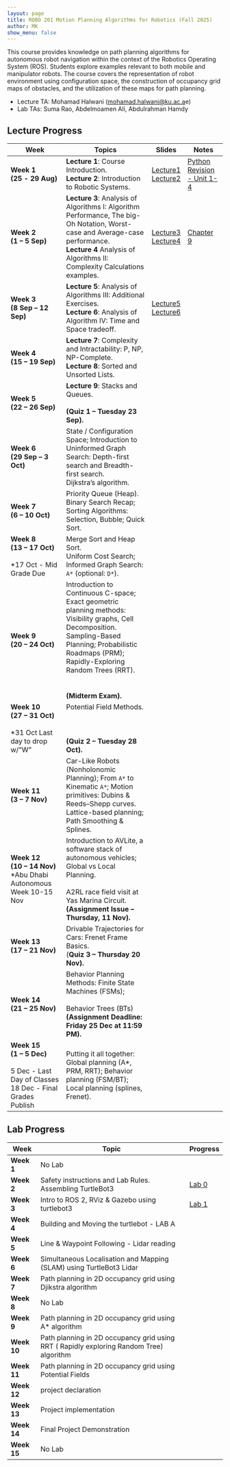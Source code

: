 ```yaml
---
layout: page
title: ROBO 201 Motion Planning Algorithms for Robotics (Fall 2025)
author: MK
show_menu: false
---
```

This course provides knowledge on path planning algorithms for autonomous robot navigation within the context of the Robotics Operating System (ROS). Students explore examples relevant to both mobile and manipulator robots. The course covers the representation of robot environment using configuration space, the construction of occupancy grid maps of obstacles, and the utilization of these maps for path planning.
- Lecture TA:  Mohamad Halwani (mohamad.halwani@ku.ac.a[]()e)
- Lab TAs: Suma Rao, Abdelmoamen Ali, Abdulrahman Hamdy

## Lecture Progress

| Week                                                                                                | Topics                                                                                                                                                                                                                                          | Slides                                                                                                                                                                                                                                  | Notes                                                                                                                      |
| --------------------------------------------------------------------------------------------------- | ----------------------------------------------------------------------------------------------------------------------------------------------------------------------------------------------------------------------------------------------- | --------------------------------------------------------------------------------------------------------------------------------------------------------------------------------------------------------------------------------------- | -------------------------------------------------------------------------------------------------------------------------- |
| **Week 1**<br>**(25** **- 29 Aug)**                                                                 | **Lecture 1**: Course Introduction. <br>**Lecture 2**: Introduction to Robotic Systems.                                                                                                                                                         | [Lecture1](https://docs.google.com/presentation/d/1RJVue66TvjSi_eVNE6nyzxpTVs2-gDfJu9rpWNqRzqI/edit?usp=drive_link)<br>[Lecture2](https://docs.google.com/presentation/d/1U5iBJmyEvjFoZxilHZ8WUjJhK0LBMsDqEwAZgGsNwSU/edit?usp=sharing) | [Python Revision - Unit 1-4](https://www.theconstruct.ai/robotigniteacademy_learnros/ros-courses-library/python-robotics/) |
| **Week 2** <br>**(1 – 5 Sep)**                                                                      | **Lecture 3**: Analysis of Algorithms I: Algorithm Performance, The big-Oh Notation, Worst-case and Average-case performance.  <br>**Lecture 4** Analysis of Algorithms II: Complexity Calculations examples.                                   | [Lecture3](https://docs.google.com/presentation/d/1KCCf-FpO2ScJgI6a4K5YhF-j2VGSuMLpEGrig9GsYVE/edit?usp=sharing)<br>[Lecture4](https://docs.google.com/presentation/d/1WZbJ8C3CUaaDfAzhAHCNxpM2v0yXdQ-MyEHirb2FaXg/edit?usp=sharing)    | [Chapter 9](https://www.teach.cs.toronto.edu/~csc110y/fall/notes/)                                                         |
| **Week 3** <br>**(8 Sep – 12 Sep)**                                                                 | **Lecture 5**: Analysis of Algorithms III: Additional Exercises.  <br>**Lecture 6**: Analysis of Algorithm IV: Time and Space tradeoff.                                                                                                         | [Lecture5](https://docs.google.com/presentation/d/19TjHLZOQs0sYv7xoa7esu_HlbNYhsIasI5mIwUnrE_k/edit?usp=sharing)<br>[Lecture6](https://docs.google.com/presentation/d/1dKqxcFhjWJl-4L4Iu_wWLPYp-LlSrDc-LNi1dOPVX1c/edit?usp=sharing)    |                                                                                                                            |
| **Week 4**<br>**(15 – 19 Sep)**                                                                     | **Lecture 7**: Complexity and Intractability: P, NP, NP-Complete.<br>**Lecture 8**: Sorted and Unsorted Lists.                                                                                                                                  |                                                                                                                                                                                                                                         |                                                                                                                            |
| **Week 5** <br>**(22 – 26 Sep)**                                                                    | **Lecture 9**: Stacks and Queues.<br><br>**(Quiz 1 – Tuesday 23 Sep).**                                                                                                                                                                         |                                                                                                                                                                                                                                         |                                                                                                                            |
| **Week 6**<br>**(29 Sep – 3 Oct)**                                                                  | State / Configuration Space; Introduction to Uninformed Graph Search: Depth-first search and Breadth-first search.  <br>Dijkstra’s algorithm.                                                                                                   |                                                                                                                                                                                                                                         |                                                                                                                            |
| **Week 7**<br>**(6 – 10 Oct)**                                                                      | Priority Queue (Heap).  <br>Binary Search Recap; Sorting Algorithms: Selection, Bubble; Quick Sort.                                                                                                                                             |                                                                                                                                                                                                                                         |                                                                                                                            |
| **Week 8**<br>**(13 – 17 Oct)**<br><br>*17 Oct - Mid Grade Due                                      | Merge Sort and Heap Sort.  <br>Uniform Cost Search; Informed Graph Search: `A*` (optional: `D*`).                                                                                                                                               |                                                                                                                                                                                                                                         |                                                                                                                            |
| **Week 9**<br>**(20 – 24 Oct)**                                                                     | Introduction to Continuous C-space; Exact geometric planning methods: Visibility graphs, Cell Decomposition.  <br>Sampling-Based Planning; Probabilistic Roadmaps (PRM); Rapidly-Exploring Random Trees (RRT).<br><br>  <br>**(Midterm Exam).** |                                                                                                                                                                                                                                         |                                                                                                                            |
| **Week 10**<br>**(27 – 31 Oct)**<br><br>*31 Oct Last day to drop w/”W”                              | Potential Field Methods.<br><br>  <br><br>**(Quiz 2 – Tuesday 28 Oct).**                                                                                                                                                                        |                                                                                                                                                                                                                                         |                                                                                                                            |
| **Week 11** <br>**(3 – 7 Nov)**                                                                     | Car-Like Robots (Nonholonomic Planning); From `A*` to Kinematic `A*`; Motion primitives: Dubins & Reeds–Shepp curves.  <br>Lattice-based planning; Path Smoothing & Splines.                                                                    |                                                                                                                                                                                                                                         |                                                                                                                            |
| **Week 12** <br>**(10 – 14 Nov)**  <br>*Abu Dhabi Autonomous Week 10-15 Nov                         | Introduction to AVLite, a software stack of autonomous vehicles; Global vs Local Planning.<br><br>A2RL race field visit at Yas Marina Circuit.  <br>**(Assignment Issue – Thursday, 11 Nov).**                                                  |                                                                                                                                                                                                                                         |                                                                                                                            |
| **Week 13** <br>**(17 – 21 Nov)**                                                                   | Drivable Trajectories for Cars: Frenet Frame Basics.  <br>(**Quiz 3 – Thursday 20 Nov).**                                                                                                                                                       |                                                                                                                                                                                                                                         |                                                                                                                            |
| **Week 14** <br>**(21 – 25 Nov)**                                                                   | Behavior Planning Methods: Finite State Machines (FSMs);<br><br>Behavior Trees (BTs)  <br>**(Assignment Deadline: Friday 25 Dec at 11:59 PM).**                                                                                                 |                                                                                                                                                                                                                                         |                                                                                                                            |
| **Week 15** <br>**(1 – 5 Dec)**<br><br>5 Dec - Last Day of Classes<br>18 Dec - Final Grades Publish | Putting it all together: Global planning (A*, PRM, RRT); Behavior planning (FSM/BT); Local planning (splines, Frenet).                                                                                                                          |                                                                                                                                                                                                                                         |                                                                                                                            |

## Lab Progress

| Week        | Topic                                                                                   | Progress                                                                                                                                                                      |
| ----------- | --------------------------------------------------------------------------------------- | ----------------------------------------------------------------------------------------------------------------------------------------------------------------------------- |
| **Week 1**  | No Lab                                                                                  |                                                                                                                                                                               |
| **Week 2**  | Safety instructions and Lab Rules. Assembling TurtleBot3                                | [Lab 0](https://www.dropbox.com/scl/fi/n5jnloagd1wkemacfkhbn/Lab-0-ppt.pdf?rlkey=3exma84iij9msk813gpdm0odk&st=o97v3ioz&dl=0)                                                  |
| **Week 3**  | Intro to ROS 2, RViz & Gazebo using turtlebot3                                          | [Lab 1](https://www.dropbox.com/scl/fi/ttm129p510qkykctkl8pz/Lab1-Getting-Started-with-TurtleBot3-in-ROS2-Gazebo-Teleop.pdf?rlkey=ymgi1tg32lrl3oukyc2hdbl20&st=kgku0lo4&dl=0) |
| **Week 4**  | Building and Moving the turtlebot - LAB A                                               |                                                                                                                                                                               |
| **Week 5**  | Line & Waypoint Following - Lidar reading                                               |                                                                                                                                                                               |
| **Week 6**  | Simultaneous Localisation and Mapping (SLAM) using TurtleBot3 Lidar                     |                                                                                                                                                                               |
| **Week 7**  | Path planning in 2D occupancy grid using Djikstra algorithm                             |                                                                                                                                                                               |
| **Week 8**  | No Lab                                                                                  |                                                                                                                                                                               |
| **Week 9**  | Path planning in 2D occupancy grid using A* algorithm                                   |                                                                                                                                                                               |
| **Week 10** | Path planning in 2D occupancy grid using RRT ( Rapidly exploring Random Tree) algorithm |                                                                                                                                                                               |
| **Week 11** | Path planning in 2D occupancy grid using Potential Fields                               |                                                                                                                                                                               |
| **Week 12** | project declaration                                                                     |                                                                                                                                                                               |
| **Week 13** | Project implementation                                                                  |                                                                                                                                                                               |
| **Week 14** | Final Project Demonstration                                                             |                                                                                                                                                                               |
| **Week 15** | No Lab                                                                                  |                                                                                                                                                                               |
